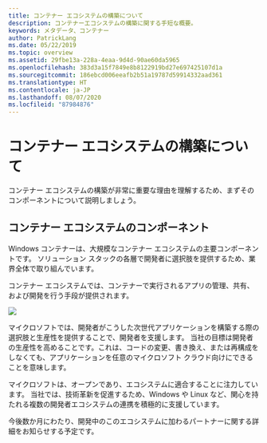 ```yaml
---
title: コンテナー エコシステムの構築について
description: コンテナーエコシステムの構築に関する手短な概要。
keywords: メタデータ、コンテナー
author: PatrickLang
ms.date: 05/22/2019
ms.topic: overview
ms.assetid: 29fbe13a-228a-4eaa-9d4d-90ae60da5965
ms.openlocfilehash: 383d3a15f7849e8b8122919bd27e697425107d1a
ms.sourcegitcommit: 186ebcd006eeafb2b51a19787d59914332aad361
ms.translationtype: HT
ms.contentlocale: ja-JP
ms.lasthandoff: 08/07/2020
ms.locfileid: "87984876"
---
```

# <a name="about-building-container-ecosystems"></a>コンテナー エコシステムの構築について

コンテナー エコシステムの構築が非常に重要な理由を理解するため、まずそのコンポーネントについて説明しましょう。

## <a name="components-of-a-container-ecosystem"></a>コンテナー エコシステムのコンポーネント

Windows コンテナーは、大規模なコンテナー エコシステムの主要コンポーネントです。 ソリューション スタックの各層で開発者に選択肢を提供するため、業界全体で取り組んでいます。

コンテナー エコシステムでは、コンテナーで実行されるアプリの管理、共有、および開発を行う手段が提供されます。

![](media/containerEcosystem.png)

マイクロソフトでは、開発者がこうした次世代アプリケーションを構築する際の選択肢と生産性を提供することで、開発者を支援します。 当社の目標は開発者の生産性を高めることです。これは、コードの変更、書き換え、または再構成をしなくても、アプリケーションを任意のマイクロソフト クラウド向けにできることを意味します。

マイクロソフトは、オープンであり、エコシステムに適合することに注力しています。 当社では、技術革新を促進するため、Windows や Linux など、関心を持たれる複数の開発者エコシステムの連携を積極的に支援しています。

今後数か月にわたり、開発中のこのエコシステムに加わるパートナーに関する詳細をお知らせする予定です。